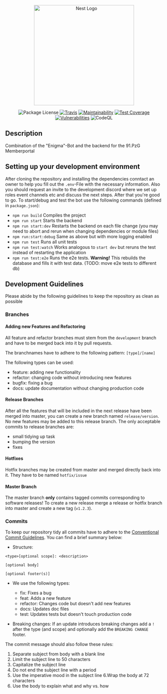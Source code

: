 <p align="center">
  <a href="http://enigma.samuelhoera.dev/" target="blank"><img src="https://upload.wikimedia.org/wikipedia/commons/3/37/Enigma-logo.svg" width="320" alt="Nest Logo" /></a>
</p>

<p align="center">
<img src="https://img.shields.io/github/license/91-PzG/enigma-bot" alt="Package License" />
<a href="https://travis-ci.com/github/91-PzG/enigma-bot"><img src="https://travis-ci.com/91-PzG/enigma-bot.svg?branch=main" alt="Travis" /></a>
<a href="https://codeclimate.com/github/91-PzG/enigma-bot/"><img src="https://img.shields.io/codeclimate/maintainability/91-PzG/enigma-bot" alt="Maintainability" /></a>
<a href="https://codeclimate.com/github/91-PzG/enigma-bot/"><img src="https://img.shields.io/codeclimate/coverage/91-PzG/enigma-bot" alt="Test Coverage" /></a>
<a href="https://snyk.io/test/github/91-PzG/enigma-bot/"><img src="https://img.shields.io/snyk/vulnerabilities/github/91-PzG/enigma-bot" alt="Vulnerabilities" /></a>
<img src="https://github.com/91-PzG/enigma-website/actions/workflows/codeql-analysis.yml/badge.svg" alt="CodeQL" />
</p>

## Description

Combination of the "Enigma"-Bot and the backend for the 91.PzG Memberportal

## Setting up your development environment

After cloning the repository and installing the dependencies conntact an owner to help you fill out the `.env`-File with the necessary information.
Also you should request an invite to the development discord where we set up roles event channels etc and discuss the next steps.
After that you're good to go. To start/debug and test the bot use the following commands (defined in `package.json`):

- `npm run build` Compiles the project
- `npm run start` Starts the backend
- `npm run start:dev` Restarts the backend on each file change (you may need to abort and rerun when changing dependencies or module files)
- `npm run:start:debug` Same as above but with more logging enabled
- `npm run test` Runs all unit tests
- `npm run test:watch` Works analogous to `start dev` but reruns the test instead of restarting the application
- `npm run test:e2e` Runs the e2e tests. **Warning!** This rebuilds the database and fills it with test data. (TODO: move e2e tests to different db)

## Development Guidelines

Please abide by the following guidelines to keep the repository as clean as possible

### Branches

#### Adding new Features and Refactoring

All feature and refactor branches must stem from the `development` branch and have to be merged back into it by pull requests.

The branchnames have to adhere to the following pattern:
`[type]/[name]`

The following types can be used:

- feature: adding new functionality
- refactor: changing code without introducing new features
- bugfix: fixing a bug
- docs: update documentation without changing production code

#### Release Branches

After all the features that will be included in the next release have been merged into master, you can create a new branch named `release/version`.
No new features may be added to this release branch. The only acceptable commits to release branches are:

- small tidying up task
- bumping the version
- fixes

#### Hotfixes

Hotfix branches may be created from master and merged directly back into it. They have to be named `hotfix/issue`

#### Master Branch

The master branch **only** contains tagged commits corresponding to software releases!
To create a new release merge a release or hotfix branch into master and create a new tag (`v1.2.3`).

### Commits

To keep our repository tidy all commits have to adhere to the [Conventional Commit Guidelines](https://www.conventionalcommits.org/en/).
You can find a brief summary below:

- Structure:

```
<type>[optional scope]: <description>

[optional body]

[optional footer(s)]
```

- We use the following types:

  - fix: Fixes a bug
  - feat: Adds a new feature
  - refactor: Changes code but doesn't add new features
  - docs: Updates doc files
  - test: Updates tests but doesn't touch production code

- Breaking changes:
  If an update introduces breaking changes add a `!` after the type (and scope) and optionally add the `BREAKING CHANGE` footer.

The commit message should also follow these rules:

1. Separate subject from body with a blank line
2. Limit the subject line to 50 characters
3. Capitalize the subject line
4. Do not end the subject line with a period
5. Use the imperative mood in the subject line
   6.Wrap the body at 72 characters
6. Use the body to explain what and why vs. how
